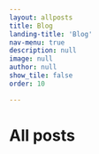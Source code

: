 ```yaml
---
layout: allposts
title: Blog
landing-title: 'Blog'
nav-menu: true
description: null
image: null
author: null
show_tile: false
order: 10

---
```


<h1>All posts</h1>
